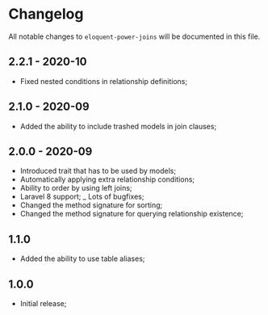 # Changelog

All notable changes to `eloquent-power-joins` will be documented in this file.

## 2.2.1 - 2020-10
- Fixed nested conditions in relationship definitions;

## 2.1.0 - 2020-09
- Added the ability to include trashed models in join clauses;

## 2.0.0 - 2020-09
- Introduced trait that has to be used by models;
- Automatically applying extra relationship conditions;
- Ability to order by using left joins;
- Laravel 8 support;
_ Lots of bugfixes;
- Changed the method signature for sorting;
- Changed the method signature for querying relationship existence;

## 1.1.0
- Added the ability to use table aliases;

## 1.0.0
- Initial release;
